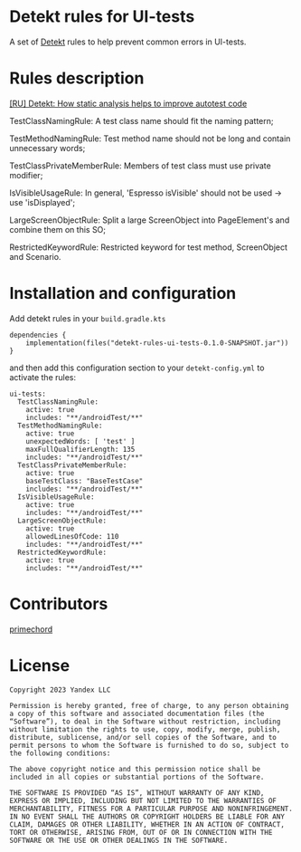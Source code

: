 # Detekt rules for UI-tests

A set of [Detekt](https://detekt.dev) rules to help prevent common errors in UI-tests.

# Rules description

[[RU] Detekt: How static analysis helps to improve autotest code](https://habr.com/p/779152)

TestClassNamingRule: 
A test class name should fit the naming pattern;

TestMethodNamingRule:
Test method name should not be long and contain unnecessary words;

TestClassPrivateMemberRule: 
Members of test class must use private modifier;

IsVisibleUsageRule:
In general, 'Espresso isVisible' should not be used -> use 'isDisplayed';

LargeScreenObjectRule:
Split a large ScreenObject into PageElement's and combine them on this SO;

RestrictedKeywordRule:
Restricted keyword for test method, ScreenObject and Scenario.

# Installation and configuration

Add detekt rules in your `build.gradle.kts`

```
dependencies {
    implementation(files("detekt-rules-ui-tests-0.1.0-SNAPSHOT.jar"))
}
```

and then add this configuration section to your `detekt-config.yml` to activate the rules:
```
ui-tests:
  TestClassNamingRule:
    active: true
    includes: "**/androidTest/**"
  TestMethodNamingRule:
    active: true
    unexpectedWords: [ 'test' ]
    maxFullQualifierLength: 135
    includes: "**/androidTest/**"
  TestClassPrivateMemberRule:
    active: true
    baseTestClass: "BaseTestCase"
    includes: "**/androidTest/**"
  IsVisibleUsageRule:
    active: true
    includes: "**/androidTest/**"
  LargeScreenObjectRule:
    active: true
    allowedLinesOfCode: 110
    includes: "**/androidTest/**"
  RestrictedKeywordRule:
    active: true
    includes: "**/androidTest/**"
```

# Contributors
[primechord](https://github.com/primechord/)

# License
```
Copyright 2023 Yandex LLC

Permission is hereby granted, free of charge, to any person obtaining a copy of this software and associated documentation files (the “Software”), to deal in the Software without restriction, including without limitation the rights to use, copy, modify, merge, publish, distribute, sublicense, and/or sell copies of the Software, and to permit persons to whom the Software is furnished to do so, subject to the following conditions:

The above copyright notice and this permission notice shall be included in all copies or substantial portions of the Software.

THE SOFTWARE IS PROVIDED “AS IS”, WITHOUT WARRANTY OF ANY KIND, EXPRESS OR IMPLIED, INCLUDING BUT NOT LIMITED TO THE WARRANTIES OF MERCHANTABILITY, FITNESS FOR A PARTICULAR PURPOSE AND NONINFRINGEMENT. IN NO EVENT SHALL THE AUTHORS OR COPYRIGHT HOLDERS BE LIABLE FOR ANY CLAIM, DAMAGES OR OTHER LIABILITY, WHETHER IN AN ACTION OF CONTRACT, TORT OR OTHERWISE, ARISING FROM, OUT OF OR IN CONNECTION WITH THE SOFTWARE OR THE USE OR OTHER DEALINGS IN THE SOFTWARE.
```